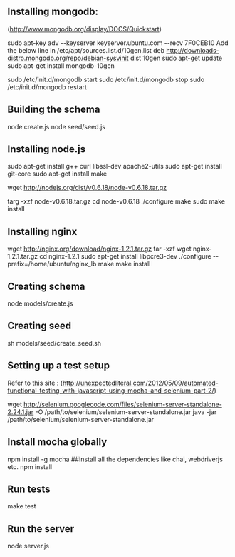 ## Installing mongodb:

(http://www.mongodb.org/display/DOCS/Quickstart)

sudo apt-key adv --keyserver keyserver.ubuntu.com --recv 7F0CEB10
Add the below line in /etc/apt/sources.list.d/10gen.list
deb http://downloads-distro.mongodb.org/repo/debian-sysvinit dist 10gen
sudo apt-get update
sudo apt-get install mongodb-10gen

sudo /etc/init.d/mongodb start
sudo /etc/init.d/mongodb stop
sudo /etc/init.d/mongodb restart

## Building the schema
node create.js
node seed/seed.js


## Installing node.js

sudo apt-get install g++ curl libssl-dev apache2-utils
sudo apt-get install git-core
sudo apt-get install make 


wget http://nodejs.org/dist/v0.6.18/node-v0.6.18.tar.gz

targ -xzf node-v0.6.18.tar.gz
cd node-v0.6.18
./configure
make
sudo make install



## Installing nginx
wget http://nginx.org/download/nginx-1.2.1.tar.gz
tar -xzf wget nginx-1.2.1.tar.gz 
cd nginx-1.2.1
sudo apt-get install libpcre3-dev
./configure --prefix=/home/ubuntu/nginx_lb
make
make install

## Creating schema
node models/create.js

## Creating seed 
sh models/seed/create_seed.sh


## Setting up a test setup
Refer to this site : (http://unexpectedliteral.com/2012/05/09/automated-functional-testing-with-javascript-using-mocha-and-selenium-part-2/)

wget http://selenium.googlecode.com/files/selenium-server-standalone-2.24.1.jar -O /path/to/selenium/selenium-server-standalone.jar
java -jar /path/to/selenium/selenium-server-standalone.jar

## Install mocha globally
npm install -g mocha
##Install all the dependencies like chai, webdriverjs etc. 
npm install 

## Run tests
make test
 
## Run the server
node server.js
